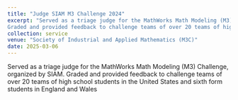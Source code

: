 ```yaml
---
title: "Judge SIAM M3 Challenge 2024"
excerpt: "Served as a triage judge for the MathWorks Math Modeling (M3) Challenge, organized by SIAM.
Graded and provided feedback to challenge teams of over 20 teams of high school students in the United States and sixth form students in England and Wales" 
collection: service
venue: "Society of Industrial and Applied Mathematics (M3C)"
date: 2025-03-06
---
```


Served as a triage judge for the MathWorks Math Modeling (M3) Challenge, organized by SIAM.
Graded and provided feedback to challenge teams of over 20 teams of high school students in the United States and sixth form students in England and Wales

